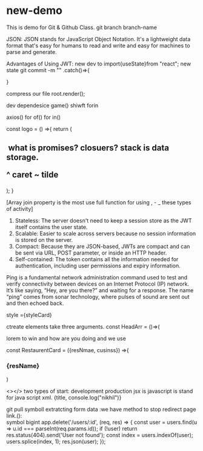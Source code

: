 # new-demo
This is demo for Git &amp; Github Class.
git branch branch-name

JSON: JSON stands for JavaScript Object Notation. It's a lightweight data format that's
easy for humans to read and write and easy for machines to parse and generate.


Advantages of Using JWT:
new dev to
import{useState}from "react";
new state
git commit -m ""
.catch()=>{

}

compress our file
root.render(<JsxHead />);

dev dependesice
game()
shiwft
forin

axios()
for of()
for in()

const logo = () =>{
  return (
   <h2>
   <img alt ="" src="" className = ""/>
   <restaurentCard key ={index} ; 
   import {useState} from "react";
   )
  }

   what is promises?
   closuers?
stack is data storage.
 
   ^ caret
   ~ tilde
</h2>
);
}

[Array join property is the most use full function for using , - _ these types of activity]

1. Stateless: The server doesn't need to keep a session store as the JWT itself contains the user state.
2. Scalable: Easier to scale across servers because no session information is stored on the server.
3. Compact: Because they are JSON-based, JWTs are compact and can be sent via URL, POST parameter, or inside an HTTP header.
4. Self-contained: The token contains all the information needed for authentication, including user permissions and expiry information.

Ping is a fundamental network administration command used to test and verify connectivity between devices on an Internet Protocol (IP) network.
It’s like saying, “Hey, are you there?” and waiting for a response.
The name “ping” comes from sonar technology, where pulses of sound are sent out and then echoed back.

style ={styleCard}

ctreate elements take three arguments.
const HeadArr = ()=>(
<p> lorem to win and how  are you doing and we use </p>
</Title>
<Title></Title>
const RestaurentCard = ({resNmae, cusinss}) =>{
<h3>{resName}</h3>
<Restaurent res-add ="Bhilai"
   cusins ="pizza, burger"/>

)

<></>
two types of start:
development
production
jsx is javascript is stand for java script xml.
{title, console.log("nikhil")}

git pull
symboll
extratcting form data :we have method to stop redirect page link.():  
symbol
bigint
app.delete('/users/:id', (req, res) => {
  const user = users.find(u => u.id === parseInt(req.params.id));
  if (!user) return res.status(404).send('User not found');
  const index = users.indexOf(user);
  users.splice(index, 1);
  res.json(user);
});

